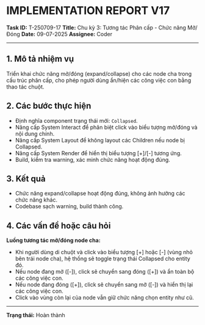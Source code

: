 # IMPLEMENTATION REPORT V17

**Task ID:** T-250709-17
**Title:** Chu kỳ 3: Tương tác Phân cấp - Chức năng Mở/Đóng
**Date:** 09-07-2025
**Assignee:** Coder

---

## 1. Mô tả nhiệm vụ

Triển khai chức năng mở/đóng (expand/collapse) cho các node cha trong cấu trúc phân cấp, cho phép người dùng ẩn/hiện các công việc con bằng thao tác chuột.

## 2. Các bước thực hiện

- Định nghĩa component trạng thái mới: `Collapsed`.
- Nâng cấp System Interact để phân biệt click vào biểu tượng mở/đóng và nội dung chính.
- Nâng cấp System Layout để không layout các Children nếu node bị Collapsed.
- Nâng cấp System Render để hiển thị biểu tượng [+]/[-] tương ứng.
- Build, kiểm tra warning, xác minh chức năng hoạt động đúng.

## 3. Kết quả

- Chức năng expand/collapse hoạt động đúng, không ảnh hưởng các chức năng khác.
- Codebase sạch warning, build thành công.

## 4. Các vấn đề hoặc câu hỏi

**Luồng tương tác mở/đóng node cha:**
- Khi người dùng di chuột và click vào biểu tượng [+] hoặc [-] (vùng nhỏ bên trái node cha), hệ thống sẽ toggle trạng thái Collapsed cho entity đó.
- Nếu node đang mở ([-]), click sẽ chuyển sang đóng ([+]) và ẩn toàn bộ các công việc con.
- Nếu node đang đóng ([+]), click sẽ chuyển sang mở ([-]) và hiển thị lại các công việc con.
- Click vào vùng còn lại của node vẫn giữ chức năng chọn entity như cũ.

---

**Trạng thái:** Hoàn thành 